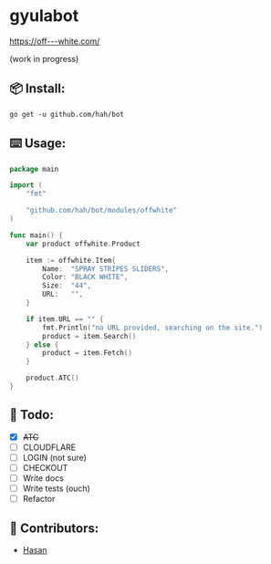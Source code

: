 # gyulabot
https://off---white.com/

(work in progress)

## 📦 Install:
`go get -u github.com/hah/bot`

## ⌨️ Usage:

```go
package main

import (
	"fmt"

	"github.com/hah/bot/modules/offwhite"
)

func main() {
	var product offwhite.Product

	item := offwhite.Item{
		Name:  "SPRAY STRIPES SLIDERS",
		Color: "BLACK WHITE",
		Size:  "44",
		URL:   "",
	}

	if item.URL == "" {
		fmt.Println("no URL provided, searching on the site.")
		product = item.Search()
	} else {
		product = item.Fetch()
	}

	product.ATC()
}

```

## 🔨 Todo:
- [x] ~~ATC~~
- [ ] CLOUDFLARE
- [ ] LOGIN (not sure)
- [ ] CHECKOUT
- [ ] Write docs
- [ ] Write tests (ouch)
- [ ] Refactor

## 🤝 Contributors:
- [Hasan](https://www.github.com/except)